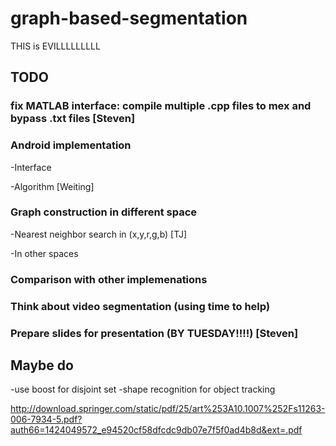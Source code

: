 # graph-based-segmentation
THIS is EVILLLLLLLLL

## TODO
### fix MATLAB interface: compile multiple .cpp files to mex and bypass .txt files [Steven]
### Android implementation

-Interface

-Algorithm [Weiting]

### Graph construction in different space

-Nearest neighbor search in (x,y,r,g,b) [TJ]

-In other spaces

### Comparison with other implemenations
### Think about video segmentation (using time to help)
### Prepare slides for presentation (BY TUESDAY!!!!) [Steven]


## Maybe do
-use boost for disjoint set
-shape recognition for object tracking

http://download.springer.com/static/pdf/25/art%253A10.1007%252Fs11263-006-7934-5.pdf?auth66=1424049572_e94520cf58dfcdc9db07e7f5f0ad4b8d&ext=.pdf
